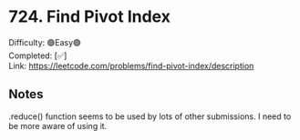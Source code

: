 # 724. Find Pivot Index

Difficulty: 🟢Easy🟢 \
Completed: [✅] \
Link: https://leetcode.com/problems/find-pivot-index/description

## Notes

.reduce() function seems to be used by lots of other submissions. I need to be more aware of using it.
 
